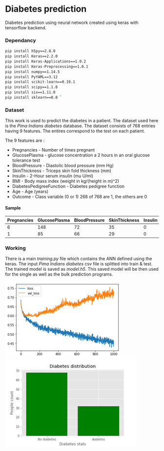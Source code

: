 # Diabetes prediction
Diabetes prediction using neural network created using keras with tensorflow backend.

### Dependancy
```sh
pip install h5py==2.8.0  
pip install Keras==2.2.0  
pip install Keras-Applications==1.0.2  
pip install Keras-Preprocessing==1.0.1  
pip install numpy==1.14.5  
pip install PyYAML==3.12  
pip install scikit-learn==0.19.1  
pip install scipy==1.1.0  
pip install six==1.11.0  
pip install sklearn==0.0 `
```
### Dataset
This work is used to predict the diabetes in a patient. The dataset used here is the *Pima Indians diabetes* database. The dataset consists of 768 entries having 9 features. The entires correspond to the test on each patient. 

The 9 features are :
- Pregnancies - Number of times pregnant
- GlucosePlasma - glucose concentration a 2 hours in an oral glucose tolerance test
- BloodPressure - Diastolic blood pressure (mm Hg)
- SkinThickness - Triceps skin fold thickness (mm)
- Insulin - 2-Hour serum insulin (mu U/ml)
- BMI - Body mass index (weight in kg/(height in m)^2)
- DiabetesPedigreeFunction - Diabetes pedigree function
- Age - Age (years)
- Outcome - Class variable (0 or 1) 268 of 768 are 1, the others are 0

#### Sample

| Pregnancies | GlucosePlasma |BloodPressure | SkinThickness | Insulin | BMI | DiabetesPedigreeFunction |Age|Outcome
| ------ | ------ | ------ | ------ | ------ | ------ |------ |------ |------ |
|6|	148|	72|	35|	0|	33.6|	0.627|	50|	1|
|1|	85|	66|	29|	0|	26.6|	0.351|	31|	0|

### Working
There is a main *training.py* file which contains the ANN defined using the keras. The input *Pima Indians diabetes* csv file is splitted into train & test. The trained model is saved as *model.h5*. This saved model will be then used for the single as well as the bulk prediction programs. 

![Train vs validation loss](https://github.com/sooraj-sudhakar/Diabetes_prediction/blob/master/graph.png) ![Bulk prediction](https://github.com/sooraj-sudhakar/Diabetes_prediction/blob/master/Bulk_prediction_out.png)
